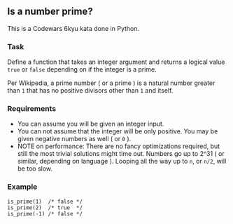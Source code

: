 ## Is a number prime?

This is a Codewars 6kyu kata done in Python.

### Task

Define a function that takes an integer argument and returns a logical value `true` or `false` depending on if the integer is a prime.

Per Wikipedia, a prime number ( or a prime ) is a natural number greater than `1` that has no positive divisors other than `1` and itself.

### Requirements

- You can assume you will be given an integer input.
- You can not assume that the integer will be only positive. You may be given negative numbers as well ( or `0` ).
- NOTE on performance: There are no fancy optimizations required, but still the most trivial solutions might time out. Numbers go up to 2^31 ( or similar, depending on language ). Looping all the way up to `n`, or `n/2`, will be too slow.

### Example

```text
is_prime(1)  /* false */
is_prime(2)  /* true  */
is_prime(-1) /* false */
```
